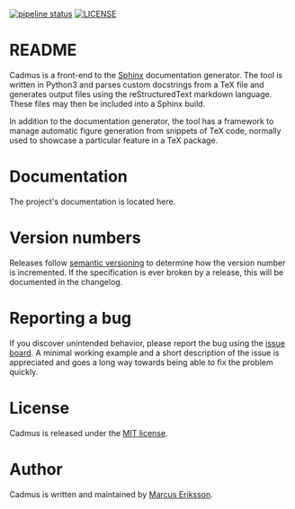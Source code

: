 [![pipeline status](https://gitlab.com/sthenic/cadmus/badges/master/pipeline.svg)](https://gitlab.com/sthenic/cadmus/commits/master)
[![LICENSE](https://img.shields.io/badge/license-MIT-blue.svg?style=flat-square)]()

# README

Cadmus is a front-end to the [Sphinx](http://www.sphinx-doc.org/en/stable/) documentation generator. The tool is written in Python3 and parses custom docstrings from a TeX file and generates output files using the reStructuredText markdown language. These files may then be included into a Sphinx build.

In addition to the documentation generator, the tool has a framework to manage automatic figure generation from snippets of TeX code, normally used to showcase a particular feature in a TeX package.

# Documentation

The project's documentation is located here.

# Version numbers

Releases follow [semantic versioning](https://semver.org/) to determine how the version number is incremented. If the specification is ever broken by a release, this will be documented in the changelog.

# Reporting a bug

If you discover unintended behavior, please report the bug using the [issue board](https://gitlab.com/sthenic/cadmus/issues). A minimal working example and a short description of the issue is appreciated and goes a long way towards being able to fix the problem quickly.

# License

Cadmus is released under the [MIT license](https://opensource.org/licenses/MIT).

# Author

Cadmus is written and maintained by [Marcus Eriksson](mailto:marcus.jr.eriksson@gmail.com).
